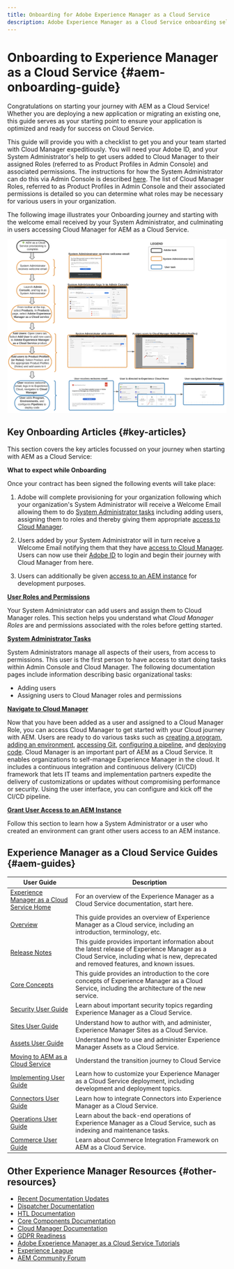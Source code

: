```yaml
---
title: Onboarding for Adobe Experience Manager as a Cloud Service
description: Adobe Experience Manager as a Cloud Service onboarding self-help resources and documentation links
---
```


# Onboarding to Experience Manager as a Cloud Service {#aem-onboarding-guide}

Congratulations on starting your journey with AEM as a Cloud Service! Whether you are deploying a new application or migrating an existing one, this guide serves as your starting point to ensure your application is optimized and ready for success on Cloud Service.

This guide will provide you with a checklist to get you and your team started with Cloud Manager expeditiously. You will need your Adobe ID, and your System Administrator's help to get users added to Cloud Manager to their assigned Roles (referred to as Product Profiles in Admin Console) and associated permissions. The instructions for how the System Administrator can do this via Admin Console is described [here](/help/onboarding/what-is-required/add-users-assign-cm-roles.md). The list of Cloud Manager Roles,  referred to as Product Profiles in Admin Console and their associated permissions is detailed so you can determine what roles may be necessary for various users in your organization.

The following image illustrates your Onboarding journey and starting with the welcome email received by your System Administrator, and culminating in users accessing Cloud Manager for AEM as a Cloud Service.

![](/help/onboarding/what-is-required/assets/cust-journey.png)

## Key Onboarding Articles {#key-articles}

This section covers the key articles focussed on your journey when starting with AEM as a Cloud Service:

**What to expect while Onboarding**

Once your contract has been signed the following events will take place:

1. Adobe will complete provisioning for your organization following which your organization's System Administrator will receive a Welcome Email allowing them to do [System Administrator tasks](/help/onboarding/what-is-required/add-users-assign-cm-roles.md) including adding users, assigning them to roles and thereby giving them appropriate [access to Cloud Manager](/help/onboarding/what-is-required/navigate-to-cloud-manager.md).

1. Users added by your System Administrator will in turn receive a Welcome Email notifying them that they have [access to Cloud Manager](/help/onboarding/what-is-required/navigate-to-cloud-manager.md). Users can now use their [Adobe ID](/help/onboarding/what-is-required/get-your-adobe-id.md) to login and begin their journey with Cloud Manager from here. 


1. Users can additionally be given [access to an AEM instance](/help/onboarding/what-is-required/accessing-aem-instance.md) for development purposes.

**[User Roles and Permissions](/help/onboarding/what-is-required/user-roles-permissions.md)**

Your System Administrator can add users and assign them to Cloud Manager roles. This section helps you understand what *Cloud Manager Roles* are and permissions associated with the roles before getting started.

**[System Administrator Tasks](/help/onboarding/what-is-required/add-users-assign-cm-roles.md)**

System Administrators manage all aspects of their users, from access to permissions. This user is the first person to have access to start doing tasks within Admin Console and Cloud Manager. 
The following documentation pages include information describing basic organizational tasks:

* Adding users
* Assigning users to Cloud Manager roles and permissions

**[Navigate to Cloud Manager](/help/onboarding/what-is-required/navigate-to-cloud-manager.md)**

Now that you have been added as a user and assigned to a Cloud Manager Role, you can access Cloud Manager to get started with your Cloud journey with AEM. Users are ready to do various tasks such as [creating a program](/help/onboarding/getting-access-to-aem-in-cloud/understand-program-types.md), [adding an environment](/help/implementing/cloud-manager/manage-environments.md), [accessing Git](/help/implementing/cloud-manager/accessing-git.md), [configuring a pipeline](/help/implementing/cloud-manager/configure-pipeline.md), and [deploying code](/help/implementing/cloud-manager/deploy-code.md).
Cloud Manager is an important part of AEM as a Cloud Service. It enables organizations to self-manage Experience Manager in the cloud. It includes a continuous integration and continuous delivery (CI/CD) framework that lets IT teams and implementation partners expedite the delivery of customizations or updates without compromising performance or security. Using the user interface, you can configure and kick off the CI/CD pipeline.

**[Grant User Access to an AEM Instance](/help/onboarding/what-is-required/accessing-aem-instance.md)**

Follow this section to learn how a System Administrator or a user who created an environment can grant other users access to an AEM instance.

## Experience Manager as a Cloud Service Guides {#aem-guides}

|User Guide|Description|
|---|---|
|[Experience Manager as a Cloud Service Home](/help/landing/home.md)|For an overview of the Experience Manager as a Cloud Service documentation, start here.|
|[Overview](/help/overview/home.md)|This guide provides an overview of Experience Manager as a Cloud service, including an introduction, terminology, etc.|
|[Release Notes](/help/release-notes/home.md)|This guide provides important information about the latest release of Experience Manager as a Cloud Service, including what is new, deprecated and removed features, and known issues.|
|[Core Concepts](/help/core-concepts/home.md)|This guide provides an introduction to the core concepts of Experience Manager as a Cloud Service, including the architecture of the new service.|
|[Security User Guide](/help/security/home.md)|Learn about important security topics regarding Experience Manager as a Cloud Service.|
|[Sites User Guide](/help/sites-cloud/home.md)|Understand how to author with, and administer, Experience Manager Sites as a Cloud Service.|
|[Assets User Guide](/help/assets/home.md)|Understand how to use and administer Experience Manager Assets as a Cloud Service.|
|[Moving to AEM as a Cloud Service](/help/move-to-cloud-service/home.md)|Understand the transition journey to Cloud Service|
|[Implementing User Guide](/help/implementing/home.md)|Learn how to customize your Experience Manager as a Cloud Service deployment, including development and deployment topics.|
|[Connectors User Guide](/help/connectors/home.md)|Learn how to integrate Connectors into Experience Manager as a Cloud Service.|
|[Operations User Guide](/help/operations/home.md)|Learn about the back-end operations of Experience Manager as a Cloud Service, such as indexing and maintenance tasks.|
|[Commerce User Guide](/help/commerce-cloud/home.md)|Learn about Commerce Integration Framework on AEM as a Cloud Service.|

## Other Experience Manager Resources {#other-resources}

* [Recent Documentation Updates](https://helpx.adobe.com/experience-manager/documentation-updates.html#AEMasaCloudService) 
* [Dispatcher Documentation](/help/implementing/dispatcher/overview.md)
* [HTL Documentation](https://docs.adobe.com/content/help/en/experience-manager-htl/using/overview.html)
* [Core Components Documentation](https://docs.adobe.com/content/help/en/experience-manager-core-components/using/introduction.html)
* [Cloud Manager Documentation](https://docs.adobe.com/content/help/en/experience-manager-cloud-service/onboarding/getting-access/cloud-service-programs/first-time-login.html)
* [GDPR Readiness](/help/onboarding/data-privacy-and-protection-readiness/aem-readiness.md)
* [Adobe Experience Manager as a Cloud Service Tutorials](https://docs.adobe.com/content/help/en/experience-manager-learn/cloud-service/overview.html)
* [Experience League](https://guided.adobe.com/?promoid=K42KVXHD&mv=other#solutions/experience-manager)
* [AEM Community Forum](https://forums.adobe.com/community/experience-cloud/marketing-cloud/experience-manager)